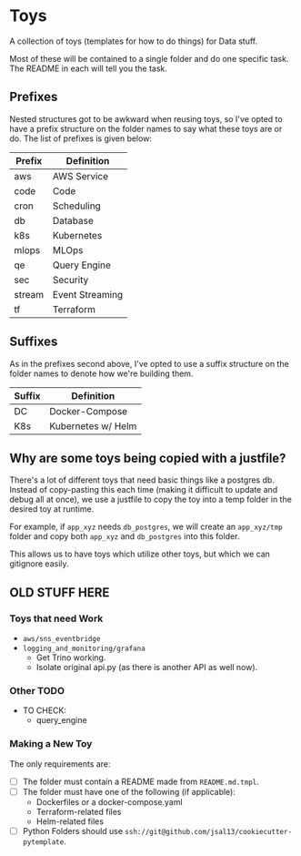 # Toys

A collection of toys (templates for how to do things) for Data stuff.

Most of these will be contained to a single folder and do one specific task.  The README in each will tell you the task.

## Prefixes

Nested structures got to be awkward when reusing toys, so I've opted to have a prefix structure on the folder names to say what these toys are or do.  The list of prefixes is given below:

| Prefix | Definition      |
| ------ | --------------- |
| aws    | AWS Service     |
| code   | Code            |
| cron   | Scheduling      |
| db     | Database        |
| k8s    | Kubernetes      |
| mlops  | MLOps           |
| qe     | Query Engine    |
| sec    | Security        |
| stream | Event Streaming |
| tf     | Terraform       |

## Suffixes

As in the prefixes second above, I've opted to use a suffix structure on the folder names to denote how we're building them.  

| Suffix | Definition         |
| ------ | ------------------ |
| DC     | Docker-Compose     |
| K8s    | Kubernetes w/ Helm |

## Why are some toys being copied with a justfile?

There's a lot of different toys that need basic things like a postgres db.  Instead of copy-pasting this each time (making it difficult to update and debug all at once), we use a justfile to copy the toy into a temp folder in the desired toy at runtime.  

For example, if `app_xyz` needs `db_postgres`, we will create an `app_xyz/tmp` folder and copy both `app_xyz` and `db_postgres` into this folder.

This allows us to have toys which utilize other toys, but which we can gitignore easily.  

## OLD STUFF HERE

### Toys that need Work

- `aws/sns_eventbridge`
- `logging_and_monitoring/grafana`
  - Get Trino working.
  - Isolate original api.py (as there is another API as well now).

### Other TODO

- TO CHECK:
  - query_engine

### Making a New Toy

The only requirements are:

- [ ] The folder must contain a README made from `README.md.tmpl`.
- [ ] The folder must have one of the following (if applicable):
  - Dockerfiles or a docker-compose.yaml
  - Terraform-related files
  - Helm-related files
- [ ] Python Folders should use `ssh://git@github.com/jsal13/cookiecutter-pytemplate`.
